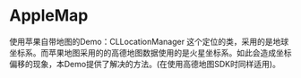 # AppleMap
使用苹果自带地图的Demo：CLLocationManager 这个定位的类，采用的是地球坐标系。而苹果地图采用的的高德地图数据使用的是火星坐标系。如此会造成坐标偏移的现象，本Demo提供了解决的方法。(在使用高德地图SDK时同样适用)。
